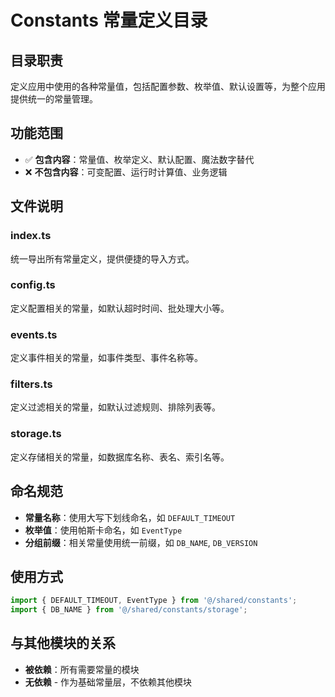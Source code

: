 # Constants 常量定义目录

## 目录职责
定义应用中使用的各种常量值，包括配置参数、枚举值、默认设置等，为整个应用提供统一的常量管理。

## 功能范围
- ✅ **包含内容**：常量值、枚举定义、默认配置、魔法数字替代
- ❌ **不包含内容**：可变配置、运行时计算值、业务逻辑

## 文件说明

### index.ts
统一导出所有常量定义，提供便捷的导入方式。

### config.ts
定义配置相关的常量，如默认超时时间、批处理大小等。

### events.ts
定义事件相关的常量，如事件类型、事件名称等。

### filters.ts
定义过滤相关的常量，如默认过滤规则、排除列表等。

### storage.ts
定义存储相关的常量，如数据库名称、表名、索引名等。

## 命名规范
- **常量名称**：使用大写下划线命名，如 `DEFAULT_TIMEOUT`
- **枚举值**：使用帕斯卡命名，如 `EventType`
- **分组前缀**：相关常量使用统一前缀，如 `DB_NAME`, `DB_VERSION`

## 使用方式
```typescript
import { DEFAULT_TIMEOUT, EventType } from '@/shared/constants';
import { DB_NAME } from '@/shared/constants/storage';
```

## 与其他模块的关系
- **被依赖**：所有需要常量的模块
- **无依赖** - 作为基础常量层，不依赖其他模块
